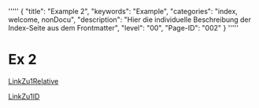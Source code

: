 '''''
{
"title": "Example 2",
"keywords": "Example",
"categories": "index, welcome, nonDocu",
"description": "Hier die individuelle Beschreibung der Index-Seite aus dem Frontmatter",
"level": "00",
"Page-ID": "002"
}
'''''

# Ex 2

[LinkZu1Relative](./ExampleFile1.md)

[LinkZu1ID](20201101-0600-Ex1)